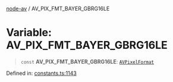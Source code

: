 [node-av](../globals.md) / AV\_PIX\_FMT\_BAYER\_GBRG16LE

# Variable: AV\_PIX\_FMT\_BAYER\_GBRG16LE

> `const` **AV\_PIX\_FMT\_BAYER\_GBRG16LE**: [`AVPixelFormat`](../type-aliases/AVPixelFormat.md)

Defined in: [constants.ts:1143](https://github.com/seydx/av/blob/f8631fc881b394300b1479f511d55cf1c370a87f/src/constants/constants.ts#L1143)
